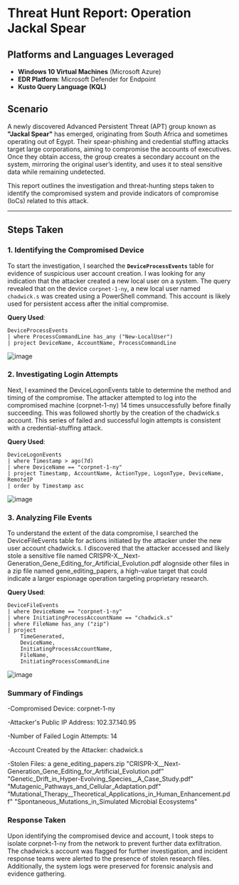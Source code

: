 # Threat Hunt Report: Operation Jackal Spear

## Platforms and Languages Leveraged
- **Windows 10 Virtual Machines** (Microsoft Azure)
- **EDR Platform**: Microsoft Defender for Endpoint
- **Kusto Query Language (KQL)**

## Scenario
A newly discovered Advanced Persistent Threat (APT) group known as **"Jackal Spear"** has emerged, originating from South Africa and sometimes operating out of Egypt. Their spear-phishing and credential stuffing attacks target large corporations, aiming to compromise the accounts of executives. Once they obtain access, the group creates a secondary account on the system, mirroring the original user’s identity, and uses it to steal sensitive data while remaining undetected.

This report outlines the investigation and threat-hunting steps taken to identify the compromised system and provide indicators of compromise (IoCs) related to this attack.

---

## Steps Taken

### 1. Identifying the Compromised Device

To start the investigation, I searched the **`DeviceProcessEvents`** table for evidence of suspicious user account creation. I was looking for any indication that the attacker created a new local user on a system. The query revealed that on the device `corpnet-1-ny`, a new local user named `chadwick.s` was created using a PowerShell command. This account is likely used for persistent access after the initial compromise.

**Query Used**:
```kql
DeviceProcessEvents
| where ProcessCommandLine has_any ("New-LocalUser")
| project DeviceName, AccountName, ProcessCommandLine
```
![image](https://github.com/user-attachments/assets/f01f7477-777f-4965-9f7f-1901b3cdf7ae)

### 2. Investigating Login Attempts

Next, I examined the DeviceLogonEvents table to determine the method and timing of the compromise. The attacker attempted to log into the compromised machine (corpnet-1-ny) 14 times unsuccessfully before finally succeeding. This was followed shortly by the creation of the chadwick.s account. This series of failed and successful login attempts is consistent with a credential-stuffing attack.

**Query Used**:
```kql
DeviceLogonEvents
| where Timestamp > ago(7d)
| where DeviceName == "corpnet-1-ny"
| project Timestamp, AccountName, ActionType, LogonType, DeviceName, RemoteIP
| order by Timestamp asc
```
![image](https://github.com/user-attachments/assets/b61c8e18-f370-41ed-9775-e49c2bd70286)

### 3. Analyzing File Events
To understand the extent of the data compromise, I searched the DeviceFileEvents table for actions initiated by the attacker under the new user account chadwick.s. I discovered that the attacker accessed and likely stole a sensitive file named CRISPR-X__Next-Generation_Gene_Editing_for_Artificial_Evolution.pdf alognside other files in a zip file named gene_editing_papers, a high-value target that could indicate a larger espionage operation targeting proprietary research.

**Query Used**:
```kql
DeviceFileEvents
| where DeviceName == "corpnet-1-ny"
| where InitiatingProcessAccountName == "chadwick.s"
| where FileName has_any ("zip")
| project
    TimeGenerated,
    DeviceName,
    InitiatingProcessAccountName,
    FileName,
    InitiatingProcessCommandLine
```
![image](https://github.com/user-attachments/assets/d4c0e461-9baa-47da-b463-376d001cc551)

### Summary of Findings
-Compromised Device: corpnet-1-ny

-Attacker's Public IP Address: 102.37.140.95

-Number of Failed Login Attempts: 14

-Account Created by the Attacker: chadwick.s

-Stolen Files: a gene_editing_papers.zip "CRISPR-X__Next-Generation_Gene_Editing_for_Artificial_Evolution.pdf" "Genetic_Drift_in_Hyper-Evolving_Species__A_Case_Study.pdf" "Mutagenic_Pathways_and_Cellular_Adaptation.pdf" "Mutational_Therapy__Theoretical_Applications_in_Human_Enhancement.pdf" "Spontaneous_Mutations_in_Simulated Microbial Ecosystems"

### Response Taken
Upon identifying the compromised device and account, I took steps to isolate corpnet-1-ny from the network to prevent further data exfiltration. The chadwick.s account was flagged for further investigation, and incident response teams were alerted to the presence of stolen research files. Additionally, the system logs were preserved for forensic analysis and evidence gathering.
